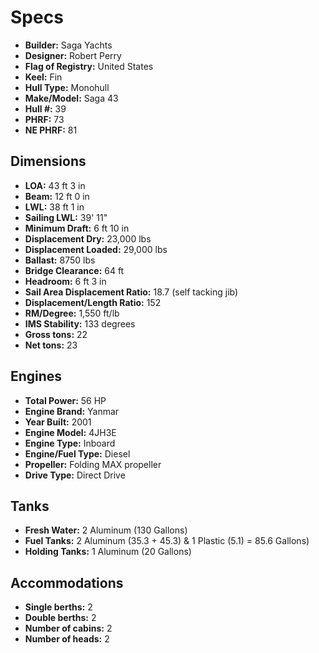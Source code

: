 # Specs

* **Builder:** Saga Yachts
* **Designer:** Robert Perry
* **Flag of Registry:** United States
* **Keel:** Fin
* **Hull Type:** Monohull
* **Make/Model:** Saga 43
* **Hull #:** 39
* **PHRF:** 73
* **NE PHRF:** 81

## Dimensions

* **LOA:** 43 ft 3 in
* **Beam:** 12 ft 0 in
* **LWL:** 38 ft 1 in
* **Sailing LWL:** 39' 11"
* **Minimum Draft:** 6 ft 10 in
* **Displacement Dry:** 23,000 lbs
* **Displacement Loaded:** 29,000 lbs
* **Ballast:** 8750 lbs
* **Bridge Clearance:** 64 ft
* **Headroom:** 6 ft 3 in
* **Sail Area Displacement Ratio:** 18.7 (self tacking jib)
* **Displacement/Length Ratio:** 152
* **RM/Degree:** 1,550 ft/lb
* **IMS Stability:** 133 degrees
* **Gross tons:** 22
* **Net tons:** 23

## Engines

* **Total Power:** 56 HP
* **Engine Brand:** Yanmar
* **Year Built:** 2001
* **Engine Model:** 4JH3E
* **Engine Type:** Inboard
* **Engine/Fuel Type:** Diesel
* **Propeller:** Folding MAX propeller
* **Drive Type:** Direct Drive


## Tanks
* **Fresh Water:** 2 Aluminum (130 Gallons)
* **Fuel Tanks:** 2 Aluminum (35.3 + 45.3) & 1 Plastic (5.1) = 85.6 Gallons)
* **Holding Tanks:** 1 Aluminum (20 Gallons)

## Accommodations
* **Single berths:** 2
* **Double berths:** 2
* **Number of cabins:** 2
* **Number of heads:** 2
